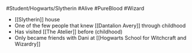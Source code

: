 #Student/Hogwarts/Slytherin #Alive #PureBlood #Wizard 

- [[Slytherin]] house
- One of the few people that knew [[Dantalion Avery]] through childhood
- Has visited [[The Atelier]] before (childhood)
- Only became friends with Dani at [[Hogwarts School for Witchcraft and Wizardry]]